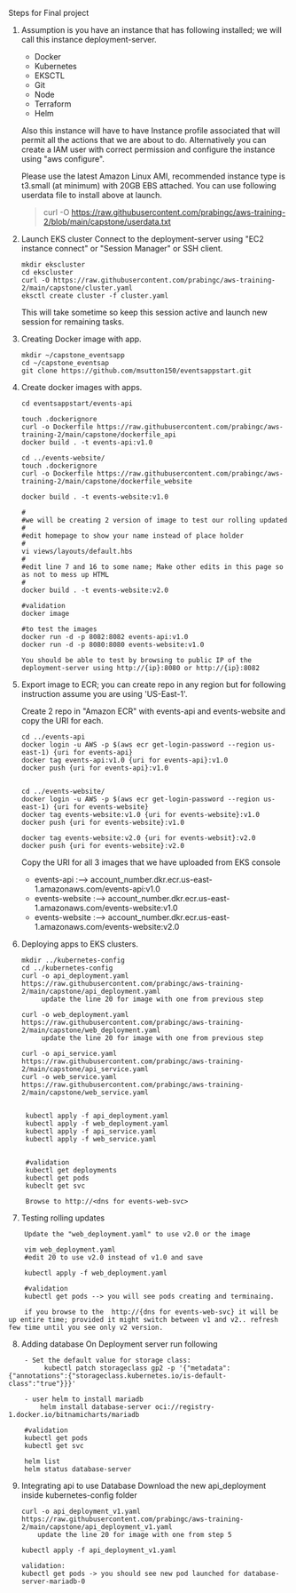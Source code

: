 Steps for Final project

1) Assumption is you have an instance that has following installed; we will call this instance deployment-server.
	- Docker
	- Kubernetes
	- EKSCTL
	- Git
	- Node
	- Terraform
	- Helm

	Also this instance will have to have Instance profile associated that will permit all the actions that we are about to do. Alternatively you can create a IAM user with correct permission and configure the instance using "aws configure".

	Please use the latest Amazon Linux AMI, recommended instance type is t3.small (at minimum) with 20GB EBS attached. You can use following userdata file to install above at launch.
	> curl -O https://raw.githubusercontent.com/prabingc/aws-training-2/blob/main/capstone/userdata.txt

2) Launch EKS cluster
   Connect to the deployment-server using "EC2 instance connect" or "Session Manager" or SSH client.
   ```
   mkdir ekscluster
   cd ekscluster
   curl -O https://raw.githubusercontent.com/prabingc/aws-training-2/main/capstone/cluster.yaml
   eksctl create cluster -f cluster.yaml
   ```

   This will take sometime so keep this session active and launch new session for remaining tasks.

3) Creating Docker image with app.
    ```
    mkdir ~/capstone_eventsapp
    cd ~/capstone_eventsap
    git clone https://github.com/msutton150/eventsappstart.git
   ```
4) Create docker images with apps.
    ```
	cd eventsappstart/events-api

	touch .dockerignore
	curl -o Dockerfile https://raw.githubusercontent.com/prabingc/aws-training-2/main/capstone/dockerfile_api
	docker build . -t events-api:v1.0

	cd ../events-website/
	touch .dockerignore
	curl -o Dockerfile https://raw.githubusercontent.com/prabingc/aws-training-2/main/capstone/dockerfile_website

	docker build . -t events-website:v1.0

	#
	#we will be creating 2 version of image to test our rolling updated
	#
	#edit homepage to show your name instead of place holder
	#
	vi views/layouts/default.hbs
	#
	#edit line 7 and 16 to some name; Make other edits in this page so as not to mess up HTML
	#
	docker build . -t events-website:v2.0

	#validation
	docker image

	#to test the images
	docker run -d -p 8082:8082 events-api:v1.0
	docker run -d -p 8080:8080 events-website:v1.0
    
	You should be able to test by browsing to public IP of the deployment-server using http://{ip}:8080 or http://{ip}:8082
   ```
5) Export image to ECR; you can create repo in any region but for following instruction assume you are using 'US-East-1'.

	Create 2 repo in "Amazon ECR" with events-api and events-website and copy the URI for each.
    ```
	cd ../events-api
	docker login -u AWS -p $(aws ecr get-login-password --region us-east-1) {uri for events-api}
	docker tag events-api:v1.0 {uri for events-api}:v1.0
	docker push {uri for events-api}:v1.0


	cd ../events-website/
	docker login -u AWS -p $(aws ecr get-login-password --region us-east-1) {uri for events-website}
	docker tag events-website:v1.0 {uri for events-website}:v1.0
	docker push {uri for events-website}:v1.0

	docker tag events-website:v2.0 {uri for events-websit}:v2.0
	docker push {uri for events-website}:v2.0
    ```

	Copy the URI for all 3 images that we have uploaded from EKS console
	- events-api :--> account_number.dkr.ecr.us-east-1.amazonaws.com/events-api:v1.0
	- events-website :--> account_number.dkr.ecr.us-east-1.amazonaws.com/events-website:v1.0
	- events-website :--> account_number.dkr.ecr.us-east-1.amazonaws.com/events-website:v2.0


6) Deploying apps to EKS clusters.
   ```
   mkdir ../kubernetes-config
   cd ../kubernetes-config
   curl -o api_deployment.yaml https://raw.githubusercontent.com/prabingc/aws-training-2/main/capstone/api_deployment.yaml
   		update the line 20 for image with one from previous step

   curl -o web_deployment.yaml https://raw.githubusercontent.com/prabingc/aws-training-2/main/capstone/web_deployment.yaml
   		update the line 20 for image with one from previous step

   curl -o api_service.yaml https://raw.githubusercontent.com/prabingc/aws-training-2/main/capstone/api_service.yaml
   curl -o web_service.yaml https://raw.githubusercontent.com/prabingc/aws-training-2/main/capstone/web_service.yaml


   	kubectl apply -f api_deployment.yaml
   	kubectl apply -f web_deployment.yaml
   	kubectl apply -f api_service.yaml
   	kubectl apply -f web_service.yaml

   	
   	#validation
   	kubectl get deployments
   	kubectl get pods
   	kubeclt get svc

   	Browse to http://<dns for events-web-svc>
    ```
7) Testing rolling updates
```
	Update the "web_deployment.yaml" to use v2.0 or the image

	vim web_deployment.yaml 
	#edit 20 to use v2.0 instead of v1.0 and save

	kubectl apply -f web_deployment.yaml 

	#validation
	kubectl get pods --> you will see pods creating and terminaing. 

	if you browse to the  http://{dns for events-web-svc} it will be up entire time; provided it might switch between v1 and v2.. refresh few time until you see only v2 version.
```
8) Adding database
	On Deployment server run following
```    
	- Set the default value for storage class:
		 kubectl patch storageclass gp2 -p '{"metadata": {"annotations":{"storageclass.kubernetes.io/is-default-class":"true"}}}'

	- user helm to install mariadb
		helm install database-server oci://registry-1.docker.io/bitnamicharts/mariadb

	#validation
	kubectl get pods
	kubectl get svc

	helm list 
	helm status database-server 
```
9) Integrating api to use Database
	Download the new api_deployment inside kubernetes-config folder
	``` 
    curl -o api_deployment_v1.yaml https://raw.githubusercontent.com/prabingc/aws-training-2/main/capstone/api_deployment_v1.yaml 
   		update the line 20 for image with one from step 5

   	kubectl apply -f api_deployment_v1.yaml

   	validation:
   	kubectl get pods -> you should see new pod launched for database-server-mariadb-0
```